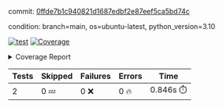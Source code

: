 commit: [0ffde7b1c940821d1687edbf2e87eef5ca5bd74c](https://github.com/rcmdnk/python-template/tree/0ffde7b1c940821d1687edbf2e87eef5ca5bd74c)

condition: branch=main, os=ubuntu-latest, python_version=3.10

[![test](https://github.com/rcmdnk/python-template/actions/workflows/test.yml/badge.svg)](https://github.com/rcmdnk/python-template/actions/runs/16149227397)
<a href="https://github.com/rcmdnk/python-template/blob/0ffde7b1c940821d1687edbf2e87eef5ca5bd74c/README.md"><img alt="Coverage" src="https://img.shields.io/badge/Coverage-100%25-brightgreen.svg" /></a><details><summary>Coverage Report </summary><table><tr><th>File</th><th>Stmts</th><th>Miss</th><th>Cover</th></tr><tbody><tr><td><b>TOTAL</b></td><td><b>4</b></td><td><b>0</b></td><td><b>100%</b></td></tr></tbody></table></details>

| Tests | Skipped | Failures | Errors | Time |
| ----- | ------- | -------- | -------- | ------------------ |
| 2 | 0 :zzz: | 0 :x: | 0 :fire: | 0.846s :stopwatch: |

